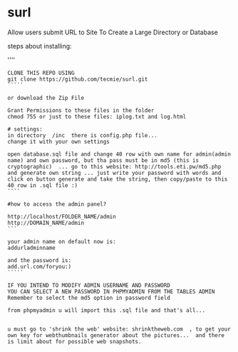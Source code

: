 # surl
Allow users submit URL to Site To Create a Large Directory or Database

steps about installing:

''''

``````
CLONE THIS REPO USING 
git clone https://github.com/tecmie/surl.git 
`````

or download the Zip File 

Grant Permissions to these files in the folder  
chmod 755 or just to these files: iplog.txt and log.html

# settings:
in directory  /inc  there is config.php file...
change it with your own settings

open database.sql file and change 40 row with own name for admin(admin name) and own password, but tha pass must be in md5 (this is cryptographic)  ... go to this website: http://tools.eti.pw/md5.php
and generate own string ... just write your password with words and click on button generate and take the string, then copy/paste to this 40 row in .sql file :)
````

#how to access the admin panel?

http://localhost/FOLDER_NAME/admin
http://DOMAIN_NAME/admin
```

your admin name on default now is:
addurladminname

and the password is:
add.url.com/foryou:)
`````

IF YOU INTEND TO MODIFY ADMIN USERNAME AND PASSWORD
YOU CAN SELECT A NEW PASSWORD IN PHPMYADMIN FROM THE TABLES ADMIN
Remember to select the md5 option in password field 

from phpmyadmin u will import this .sql file and that's all...


u must go to 'shrink the web' website: shrinktheweb.com  , to get your own key for webthumbnails generator about the pictures...  and there is limit about for possible web snapshots. 
